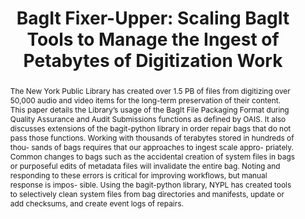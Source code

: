 ---
abstract: 'The New York Public Library has created over 1.5 PB of files from digitizing
  over 50,000 audio and video items for the long-term preservation of their content.
  This paper details the Library’s usage of the BagIt File Packaging Format during
  Quality Assurance and Audit Submissions functions as defined by OAIS. It also discusses
  extensions of the bagit-python library in order repair bags that do not pass those
  functions.

  Working with thousands of terabytes stored in hundreds of thou- sands of bags requires
  that our approaches to ingest scale appro- priately. Common changes to bags such
  as the accidental creation of system files in bags or purposeful edits of metadata
  files will invalidate the entire bag. Noting and responding to these errors is critical
  for improving workflows, but manual response is impos- sible. Using the bagit-python
  library, NYPL has created tools to selectively clean system files from bag directories
  and manifests, update or add checksums, and create event logs of repairs.'
creators:
- Krabbenhoeft, Nick
date: null
document_url: https://services.phaidra.univie.ac.at/api/object/o:931102/download
grand_parent: iPRES
institutions: []
keywords:
- kyoto
landing_page_url: https://phaidra.univie.ac.at/o:931102
language: eng
layout: publication
license: CC BY-SA 4.0 International
notes_url: null
parent: iPRES 2017
presentation_url: null
size: 111301
source_name: iPRES
title: 'BagIt Fixer-Upper: Scaling BagIt Tools to Manage the Ingest of Petabytes of
  Digitization Work'
type: paper
year: 2017
---